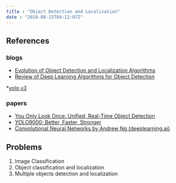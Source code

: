 ```yaml
---
title : "Object Detection and Localization"
date : "2018-08-15T04:12:07Z"
---
```


## References
### blogs
* [Evolution of Object Detection and Localization Algorithms](https://towardsdatascience.com/evolution-of-object-detection-and-localization-algorithms-e241021d8bad)
* [Review of Deep Learning Algorithms for Object Detection](https://medium.com/comet-app/review-of-deep-learning-algorithms-for-object-detection-c1f3d437b852)

*[yolo v3](https://www.kdnuggets.com/2018/05/implement-yolo-v3-object-detector-pytorch-part-1.html)
### papers
* [You Only Look Once: Unified, Real-Time Object Detection](https://arxiv.org/pdf/1506.02640.pdf)
* [YOLO9000: Better, Faster, Stronger](https://arxiv.org/pdf/1612.08242.pdf)  
* [Convolutional Neural Networks by Andrew Ng (deeplearning.ai)](https://www.coursera.org/learn/convolutional-neural-networks)

## Problems
1. Image Classification    
2. Object classification and localization  
3. Multiple objects detection and localization




